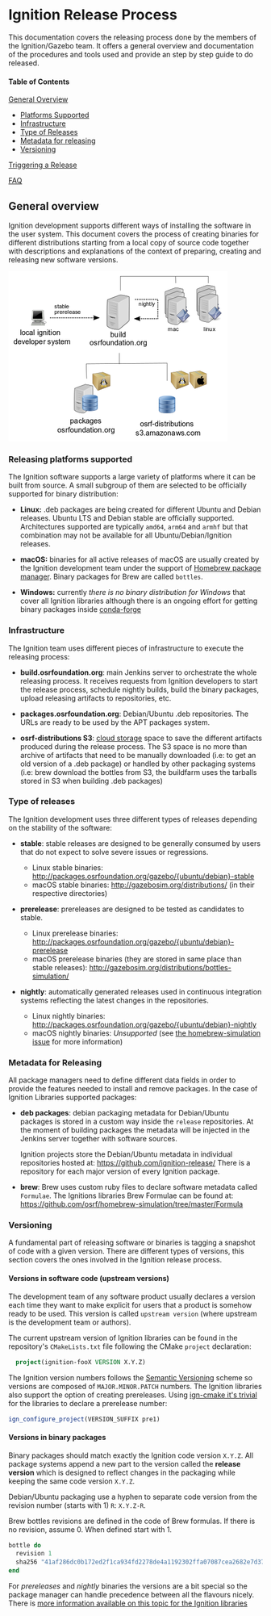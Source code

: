 # Ignition Release Process

This documentation covers the releasing process done by the members of the
Ignition/Gazebo team. It offers a general overview and documentation of the
procedures and tools used and provide an step by step guide to do released.

#### Table of Contents

[General Overview](#general-overview)
  * [Platforms Supported](#releasing-platforms-supported)
  * [Infrastructure](#infrastructure)
  * [Type of Releases](#type-of-releases)
  * [Metadata for releasing](#metadata-for-releasing)
  * [Versioning](#versioning)

[Triggering a Release](#)

[FAQ](#faq)

## General overview

Ignition development supports different ways of installing the software in the
user system. This document covers the process of creating binaries for different
distributions starting from a local copy of source code together with
descriptions and explanations of the context of preparing, creating and releasing
new software versions.

![general releasing context](releasing/images/general_context.png)

### Releasing platforms supported

The Ignition software supports a large variety of platforms where it can be
built from source. A small subgroup of them are selected to be officially
supported for binary distribution:

 * **Linux:** .deb packages are being created for different Ubuntu and Debian
   releases. Ubuntu LTS and Debian stable are officially supported.
   Architectures supported are typically `amd64`, `arm64` and `armhf` but that
   combination may not be available for all Ubuntu/Debian/Ignition releases.

 * **macOS:** binaries for all active releases of macOS are usually created by
   the Ignition development team under the support of
   [Homebrew package manager](https://brew.sh/). Binary packages for Brew are
   called `bottles`.

 * **Windows:** currently *there is no binary distribution for Windows* that cover
   all Ignition libraries although there is an ongoing effort for getting
   binary packages inside
   [conda-forge](https://github.com/conda-forge/staged-recipes/issues/13551)

### Infrastructure

The Ignition team uses different pieces of infrastructure to execute the
releasing process:

 * **build.osrfoundation.org**: main Jenkins server to orchestrate the whole
   releasing process. It receives requests from Ignition developers to start the
   release process, schedule nightly builds, build the binary packages,
   upload releasing artifacts to repositories, etc.

 * **packages.osrfoundation.org**: Debian/Ubuntu .deb repositories. The URLs
   are ready to be used by the APT packages system.

 * **osrf-distributions S3**: [cloud storage](http://gazebosim.org/distributions/bottles-simulation/)
   space to save the different artifacts produced during the release process. The
   S3 space is no more than archive of artifacts that need to be manually
   downloaded (i.e: to get an old version of a .deb package) or handled by other
   packaging systems (i.e: brew download the bottles from S3, the buildfarm uses
   the tarballs stored in S3 when building .deb packages)

### Type of releases

The Ignition development uses three different types of releases depending on the
stability of the software:

 * **stable**: stable releases are designed to be generally consumed by users
   that do not expect to solve severe issues or regressions.
   * Linux stable binaries:
     http://packages.osrfoundation.org/gazebo/{ubuntu/debian}-stable
   * macOS stable binaries:
     http://gazebosim.org/distributions/ (in their respective directories)

 * **prerelease**: prereleases are designed to be tested as candidates to
   stable.
   * Linux prerelease binaries:
     http://packages.osrfoundation.org/gazebo/{ubuntu/debian}-prerelease
   * macOS prerelease binaries (they are stored in same place than stable releases):
     http://gazebosim.org/distributions/bottles-simulation/

 * **nightly**: automatically generated releases used in continuous integration
   systems reflecting the latest changes in the repositories.
   * Linux nightly binaries:
     http://packages.osrfoundation.org/gazebo/{ubuntu/debian}-nightly
   * macOS nightly binaries:
     *Unsupported* (see [the homebrew-simulation issue](https://github.com/osrf/homebrew-simulation/issues/1314) 
     for more information)

### Metadata for Releasing

All package managers need to define different data fields in order to provide
the features needed to install and remove packages. In the case of Ignition
Libraries supported packages:

 * **deb packages**: debian packaging metadata for Debian/Ubuntu packages is
     stored in a custom way inside the `release` repositories. At the moment of
     building packages the metadata will be injected in the Jenkins server
     together with software sources.

     Ignition projects store the Debian/Ubuntu metadata in individual
     repositories hosted at: https://github.com/ignition-release/ There is a
     repository for each major version of every Ignition package.


 * **brew**: Brew uses custom ruby files to declare software metadata called
     `Formulae`. The Ignitions libraries Brew Formulae can be found at:
     https://github.com/osrf/homebrew-simulation/tree/master/Formula


### Versioning

A fundamental part of releasing software or binaries is tagging a snapshot of code
with a given version. There are different types of versions, this section covers
the ones involved in the Ignition release process.

#### Versions in software code (upstream versions)

The development team of any software product usually declares a version each
time they want to make explicit for users that a product is somehow ready to be
used. This version is called `upstream version` (where upstream is the
development team or authors).

The current upstream version of Ignition libraries can be found in the repository's
`CMakeLists.txt` file following the CMake `project` declaration:

```cmake
  project(ignition-fooX VERSION X.Y.Z)
```

The Ignition version numbers follows the [Semantic
Versioning](https://semver.org/) scheme so versions are composed of
`MAJOR.MINOR.PATCH` numbers. The Ignition libraries also support the option of
creating prereleases. Using [ign-cmake it's
trivial](https://github.com/ignitionrobotics/ign-cmake/blob/ign-cmake2/examples/prerelease/CMakeLists.txt#L4)
for the libraries to declare a prerelease number:

```cmake
ign_configure_project(VERSION_SUFFIX pre1)
```

#### Versions in binary packages

Binary packages should match exactly the Ignition code version `X.Y.Z`. All
package systems append a new part to the version called the **release version**
which is designed to reflect changes in the packaging while keeping the same
code version `X.Y.Z`.

Debian/Ubuntu packaging use a hyphen to separate code version from the revision
number (starts with 1) `R`: `X.Y.Z-R`.

Brew bottles revisions are defined in the code of Brew formulas. If there is no
revision, assume 0. When defined start with 1.

```ruby
bottle do
  revision 1
  sha256 "41af286dc0b172ed2f1ca934fd2278de4a1192302ffa07087cea2682e7d372e3" => :blah
end
```

For *prereleases* and *nightly* binaries the versions are a bit special so the
package manager can handle precedence between all the flavours nicely. There is
[more information available on this topic for the Ignition
libraries](releasing/versioning_pre_nightly.md)
